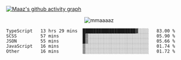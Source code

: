 [![Maaz's github activity graph](https://activity-graph.herokuapp.com/graph?username=mmaaaaz&bg_color=000000&color=ffffff&line=0000ff&point=00cece&area=true&hide_border=true)](https://github.com/ashutosh00710/github-readme-activity-graph)

<p align="center"> <img src="https://komarev.com/ghpvc/?username=mmaaaaz&label=PROFILE+VIEWS&color=22223b&style=for-the-badge" alt="mmaaaaz" /> </p>


<!--START_SECTION:waka-->

```text
TypeScript   13 hrs 29 mins  ████████████████████▓░░░░   83.00 %
SCSS         57 mins         █▒░░░░░░░░░░░░░░░░░░░░░░░   05.90 %
JSON         55 mins         █▒░░░░░░░░░░░░░░░░░░░░░░░   05.66 %
JavaScript   16 mins         ▒░░░░░░░░░░░░░░░░░░░░░░░░   01.74 %
Other        16 mins         ▒░░░░░░░░░░░░░░░░░░░░░░░░   01.72 %
```

<!--END_SECTION:waka-->
